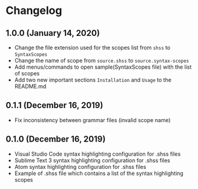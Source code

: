 # Changelog

## 1.0.0 (January 14, 2020)

- Change the file extension used for the scopes list from `shss` to `SyntaxScopes`
- Change the name of scope from `source.shss` to `source.syntax-scopes`
- Add menus/commands to open sample(SyntaxScopes file) with the list of scopes
- Add two new important sections `Installation` and `Usage` to the README.md

## 0.1.1 (December 16, 2019)

- Fix inconsistency between grammar files (invalid scope name)

## 0.1.0 (December 16, 2019)

- Visual Studio Code syntax highlighting configuration for .shss files
- Sublime Text 3 syntax highlighting configuration for .shss files
- Atom syntax highlighting configuration for .shss files
- Example of .shss file which contains a list of the syntax highlighting scopes

